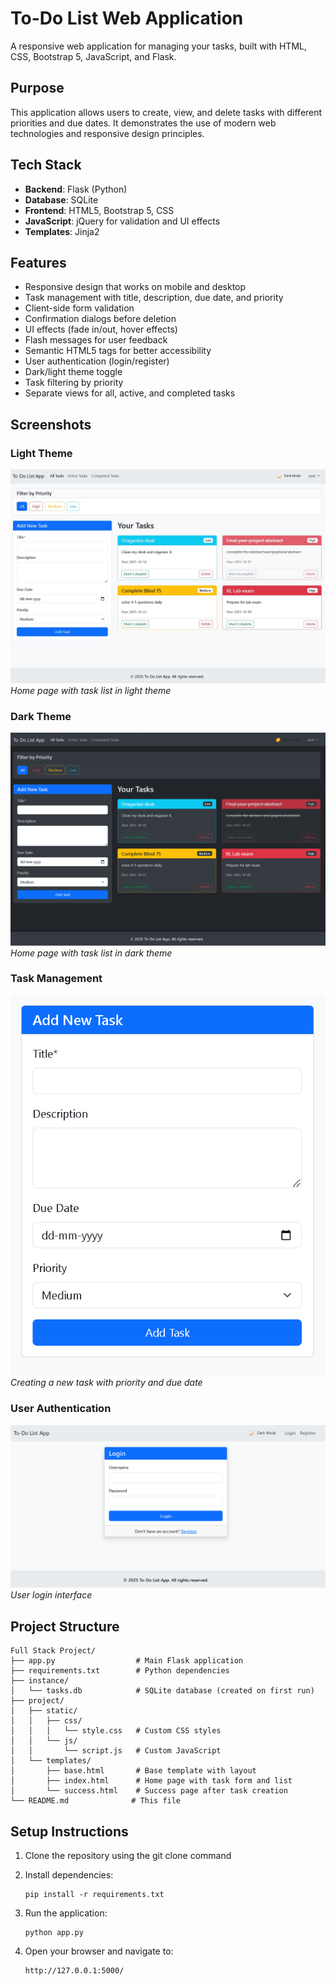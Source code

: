 # To-Do List Web Application

A responsive web application for managing your tasks, built with HTML, CSS, Bootstrap 5, JavaScript, and Flask.


## Purpose

This application allows users to create, view, and delete tasks with different priorities and due dates. It demonstrates the use of modern web technologies and responsive design principles.

## Tech Stack

- **Backend**: Flask (Python)
- **Database**: SQLite
- **Frontend**: HTML5, Bootstrap 5, CSS
- **JavaScript**: jQuery for validation and UI effects
- **Templates**: Jinja2

## Features

- Responsive design that works on mobile and desktop
- Task management with title, description, due date, and priority
- Client-side form validation
- Confirmation dialogs before deletion
- UI effects (fade in/out, hover effects)
- Flash messages for user feedback
- Semantic HTML5 tags for better accessibility
- User authentication (login/register)
- Dark/light theme toggle
- Task filtering by priority
- Separate views for all, active, and completed tasks

## Screenshots

### Light Theme

![Light Theme Home Page](screenshots/light-theme-home.jpg)
*Home page with task list in light theme*

### Dark Theme

![Dark Theme Home Page](screenshots/dark-theme-home.png)
*Home page with task list in dark theme*

### Task Management

![Task Creation](screenshots/task-creation.png)
*Creating a new task with priority and due date*

### User Authentication

![Login Page](screenshots/login-page.png)
*User login interface*


## Project Structure

```
Full Stack Project/
├── app.py                  # Main Flask application
├── requirements.txt        # Python dependencies
├── instance/              
│   └── tasks.db            # SQLite database (created on first run)
├── project/
│   ├── static/
│   │   ├── css/
│   │   │   └── style.css   # Custom CSS styles
│   │   └── js/
│   │       └── script.js   # Custom JavaScript
│   └── templates/
│       ├── base.html       # Base template with layout
│       ├── index.html      # Home page with task form and list
│       └── success.html    # Success page after task creation
└── README.md              # This file
```

## Setup Instructions

1. Clone the repository using the git clone command

2. Install dependencies:
   ```
   pip install -r requirements.txt
   ```

3. Run the application:
   ```
   python app.py
   ```

4. Open your browser and navigate to:
   ```
   http://127.0.0.1:5000/
   ```
